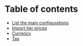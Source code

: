 # Table of contents

* [List the main configurations](README.md)
* [Import tier prices](import-tier-prices.md)
* [Currency](currency.md)
* [Tax](tax.md)
